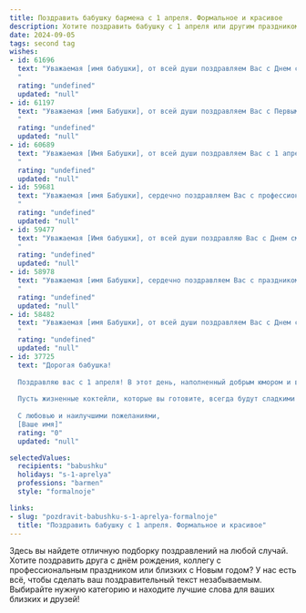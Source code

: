 ```yaml
---
title: Поздравить бабушку бармена с 1 апреля. Формальное и красивое
description: Хотите поздравить бабушку с 1 апреля или другим праздником? Наш ИИ создаст незабываемое поздравление, а вы обязательно выделитесь среди других.  
date: 2024-09-05
tags: second tag
wishes:
- id: 61696
  text: "Уважаемая [имя бабушки], от всей души поздравляем Вас с Днем смеха! Пусть Ваша жизнь всегда будет наполнена радостью, оптимизмом и юмором, как у настоящего бармена! Желаем Вам крепкого здоровья, благополучия и много-много счастливых дней!
  "
  rating: "undefined"
  updated: "null"
- id: 61197
  text: "Уважаемая [имя Бабушки], от всей души поздравляем Вас с Первым апреля! Желаем Вам крепкого здоровья, весеннего настроения и, конечно же, чтобы в этот день Вас окружали только позитивные эмоции и приятные события!
  "
  rating: "undefined"
  updated: "null"
- id: 60689
  text: "Уважаемая [Имя Бабушки], от всей души поздравляем Вас с 1 апреля! Желаем Вам отличного настроения, здоровья и процветания. Пусть Ваши рабочие будни всегда будут наполнены весельем и юмором, а Ваши гости будут довольны Вашими смелыми и креативными коктейлями. С праздником!
  "
  rating: "undefined"
  updated: "null"
- id: 59681
  text: "Уважаемая [имя Бабушки], сердечно поздравляем Вас с профессиональным праздником — Днём бармена! Желаем Вам крепкого здоровья, неиссякаемой энергии, процветания и благодарных клиентов. Пусть каждый день приносит Вам только радость от любимой работы!
  "
  rating: "undefined"
  updated: "null"
- id: 59477
  text: "Уважаемая [Имя бабушки], от всей души поздравляю Вас с Днем смеха! Желаю Вам  весеннего настроения, ярких моментов и бесконечного оптимизма. Пусть  Ваша жизнь будет наполнена радостью и счастьем, а улыбка не сходит с  Вашего лица.
  "
  rating: "undefined"
  updated: "null"
- id: 58978
  text: "Уважаемая [имя Бабушки], сердечно поздравляем Вас с праздником 1 апреля! Желаем Вам крепкого здоровья, бодрости духа и  многих прекрасных лет. Пусть Ваша жизнь будет наполнена радостью, гармонией и  теплом семейного очага.
  "
  rating: "undefined"
  updated: "null"
- id: 58482
  text: "Уважаемая [имя Бабушки], от всей души поздравляем Вас с Днем смеха! Пусть этот день принесет Вам море позитива, улыбок и радости. Желаем Вам крепкого здоровья, бодрости духа и, конечно же,  всегда оставаться таким же очаровательным и харизматичным барменом, каким мы Вас знаем!
  "
  rating: "undefined"
  updated: "null"
- id: 37725
  text: "Дорогая бабушка!
  
  Поздравляю вас с 1 апреля! В этот день, наполненный добрым юмором и веселыми шутками, хочу пожелать вам здоровья, счастья и множество радостных моментов. Вы, как настоящий бармен, всегда умеете создавать атмосферу тепла и уюта, наполняя наши сердца светом и любовью.
  
  Пусть жизненные коктейли, которые вы готовите, всегда будут сладкими и искристо-вдохновляющими, а все ваши желания исполняются самым приятным образом. Спасибо за вашу заботу и мудрость!
  
  С любовью и наилучшими пожеланиями,
  [Ваше имя]"
  rating: "0"
  updated: "null"

selectedValues:
  recipients: "babushku"
  holidays: "s-1-aprelya"
  professions: "barmen"
  style: "formalnoje"

links:
- slug: "pozdravit-babushku-s-1-aprelya-formalnoje"
  title: "Поздравить бабушку с 1 апреля. Формальное и красивое"
---
```


Здесь вы найдете отличную подборку поздравлений на любой случай. 
Хотите поздравить друга с днём рождения, коллегу с профессиональным праздником или близких с Новым годом? У нас есть всё, чтобы сделать ваш поздравительный текст незабываемым. Выбирайте нужную категорию и находите лучшие слова для ваших близких и друзей!
